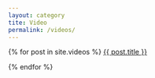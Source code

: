 ```yaml
---
layout: category
tite: Video
permalink: /videos/
---
```



{%  for post in site.videos %}
<a href="{{ post.url }}">{{ post.title }}</a>

{% endfor %}
